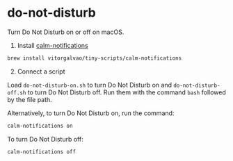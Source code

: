 # do-not-disturb

Turn Do Not Disturb on or off on macOS. 

1. Install [calm-notifications](https://github.com/vitorgalvao/tiny-scripts/blob/master/calm-notifications)

```sh
brew install vitorgalvao/tiny-scripts/calm-notifications
```

2. Connect a script

Load `do-not-disturb-on.sh` to turn Do Not Disturb on and `do-not-disturb-off.sh` to turn Do Not Disturb off. Run them with the command `bash` followed by the file path. 

Alternatively, to turn Do Not Disturb on, run the command:  

```sh
calm-notifications on
````

To turn Do Not Disturb off: 

```sh
calm-notifications off
```
